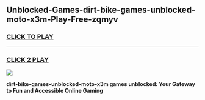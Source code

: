 
## Unblocked-Games-dirt-bike-games-unblocked-moto-x3m-Play-Free-zqmyv
<h3>
<a href="https://premium76.site?title=dirt-bike-games-unblocked-moto-x3m&ref=09A">CLICK TO PLAY</a></h3>
<hr>

<h3>
<a href="https://premium76.site?title=dirt-bike-games-unblocked-moto-x3m&ref=09A">CLICK 2 PLAY</a>
  
</h3>

<a href="https://premium76.site?title=dirt-bike-games-unblocked-moto-x3m&ref=09A"><img src="https://clearcache.store/games.png"></a>


**dirt-bike-games-unblocked-moto-x3m games unblocked: Your Gateway to Fun and Accessible Online Gaming**
